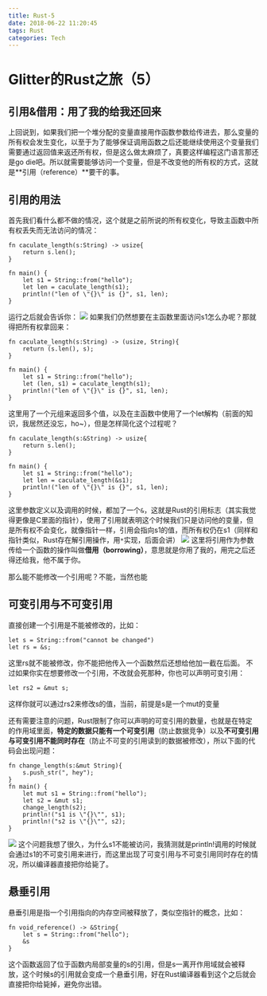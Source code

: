 ```yaml
---
title: Rust-5
date: 2018-06-22 11:20:45
tags: Rust
categories: Tech
---
```


# Glitter的Rust之旅（5）
## 引用&借用：用了我的给我还回来
上回说到，如果我们把一个堆分配的变量直接用作函数参数给传进去，那么变量的所有权会发生变化，以至于为了能够保证调用函数之后还能继续使用这个变量我们需要通过返回值来返还所有权，但是这么做太麻烦了，真要这样编程这门语言那还是go die吧。所以就需要能够访问一个变量，但是不改变他的所有权的方式，这就是**引用（reference）**要干的事。

<!-- more -->
## 引用的用法
首先我们看什么都不做的情况，这个就是之前所说的所有权变化，导致主函数中所有权丢失而无法访问的情况：
```
fn caculate_length(s:String) -> usize{
    return s.len();
}

fn main() {
    let s1 = String::from("hello");
    let len = caculate_length(s1);
    println!("len of \"{}\" is {}", s1, len);
}
```
运行之后就会告诉你：
![](https://ws1.sinaimg.cn/large/8c185877gy1fsjrs4f7nnj20oh06ijrd.jpg)
如果我们仍然想要在主函数里面访问s1怎么办呢？那就得把所有权拿回来：
```
fn caculate_length(s:String) -> (usize, String){
    return (s.len(), s);
}

fn main() {
    let s1 = String::from("hello");
    let (len, s1) = caculate_length(s1);
    println!("len of \"{}\" is {}", s1, len);
}
```
这里用了一个元组来返回多个值，以及在主函数中使用了一个let解构（前面的知识，我居然还没忘，ho~），但是怎样简化这个过程呢？
```
fn caculate_length(s:&String) -> usize{
    return s.len();
}

fn main() {
    let s1 = String::from("hello");
    let len = caculate_length(&s1);
    println!("len of \"{}\" is {}", s1, len);
}

```
这里参数定义以及调用的时候，都加了一个`&`，这就是Rust的引用标志（其实我觉得更像是C里面的指针），使用了引用就表明这个时候我们只是访问他的变量，但是所有权不会变化，就像指针一样，引用会指向s1的值，而所有权仍在s1（同样和指针类似，Rust存在解引用操作，用`*`实现，后面会讲）
![](https://kaisery.github.io/trpl-zh-cn/img/trpl04-05.svg)
这里将引用作为参数传给一个函数的操作叫做**借用（borrowing）**，意思就是你用了我的，用完之后还得还给我，他不属于你。

那么能不能修改一个引用呢？不能，当然也能

## 可变引用与不可变引用
直接创建一个引用是不能被修改的，比如：
```
let s = String::from("cannot be changed")
let rs = &s;
```
这里rs就不能被修改，你不能把他传入一个函数然后还想给他加一截在后面。
不过如果你实在想要修改一个引用，不改就会死那种，你也可以声明可变引用：
```
let rs2 = &mut s;
```
这样你就可以通过rs2来修改s的值，当前，前提是s是一个mut的变量

还有需要注意的问题，Rust限制了你可以声明的可变引用的数量，也就是在特定的作用域里面，**特定的数据只能有一个可变引用**（防止数据竞争）以及**不可变引用与可变引用不能同时存在**（防止不可变的引用读到的数据被修改），所以下面的代码会出现问题：
```
fn change_length(s:&mut String){
    s.push_str(", hey");
}
fn main() {
    let mut s1 = String::from("hello");
    let s2 = &mut s1;
    change_length(s2);
    println!("s1 is \"{}\"", s1);
    println!("s2 is \"{}\"", s2);
}
```
![](https://ws1.sinaimg.cn/large/8c185877gy1fsjsd591d8j20j1077gll.jpg)
这个问题我想了很久，为什么s1不能被访问，我猜测就是println!调用的时候就会通过s1的不可变引用来进行，而这里出现了可变引用与不可变引用同时存在的情况，所以编译器直接把你给毙了。

## 悬垂引用
悬垂引用是指一个引用指向的内存空间被释放了，类似空指针的概念，比如：
```
fn void_reference() -> &String{
    let s = String::from("hello");
    &s
}
```
这个函数返回了位于函数内局部变量的s的引用，但是s一离开作用域就会被释放，这个时候s的引用就会变成一个悬垂引用，好在Rust编译器看到这个之后就会直接把你给毙掉，避免你出错。

